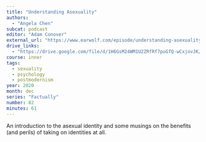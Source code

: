 ```yaml
---
title: "Understanding Asexuality"
authors:
  - "Angela Chen"
subcat: podcast
editor: "Adam Conover"
external_url: "https://www.earwolf.com/episode/understanding-asexuality-with-angela-chen/"
drive_links:
  - "https://drive.google.com/file/d/1H6GsM24WM1U2ZRfRf7puGfQ-wCxjovJK/view?usp=drivesdk"
course: inner
tags:
  - sexuality
  - psychology
  - postmodernism
year: 2020
month: dec
series: "Factually"
number: 82
minutes: 61
---
```


An introduction to the asexual identity and some musings on the benefits (and perils) of taking on identities at all.
